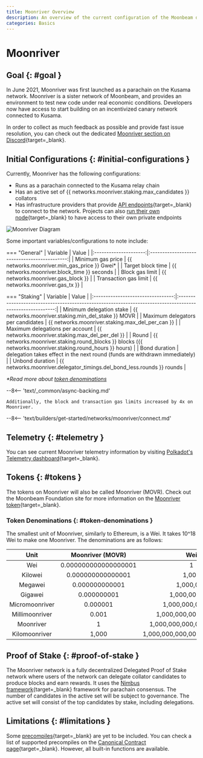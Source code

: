 ```yaml
---
title: Moonriver Overview
description: An overview of the current configuration of the Moonbeam deployment on Kusama, Moonriver, and information on how to start building on it using Solidity.
categories: Basics
---
```


# Moonriver

## Goal {: #goal }

In June 2021, Moonriver was first launched as a parachain on the Kusama network. Moonriver is a sister network of Moonbeam, and provides an environment to test new code under real economic conditions. Developers now have access to start building on an incentivized canary network connected to Kusama.

In order to collect as much feedback as possible and provide fast issue resolution, you can check out the dedicated [Moonriver section on Discord](https://discord.com/invite/5TaUvbRvgM){target=\_blank}.

## Initial Configurations {: #initial-configurations }

Currently, Moonriver has the following configurations:

- Runs as a parachain connected to the Kusama relay chain
- Has an active set of {{ networks.moonriver.staking.max_candidates }} collators
- Has infrastructure providers that provide [API endpoints](/builders/get-started/endpoints/){target=\_blank} to connect to the network. Projects can also [run their own node](/node-operators/networks/run-a-node/){target=\_blank} to have access to their own private endpoints

![Moonriver Diagram](/images/learn/platform/networks/moonriver-diagram.webp)

Some important variables/configurations to note include:

=== "General"
    |       Variable        |                    Value                     |
    |:---------------------:|:--------------------------------------------:|
    |   Minimum gas price   | {{ networks.moonriver.min_gas_price }} Gwei* |
    |   Target block time   | {{ networks.moonriver.block_time }} seconds  |
    |    Block gas limit    |      {{ networks.moonriver.gas_block }}      |
    | Transaction gas limit |       {{ networks.moonriver.gas_tx }}        |

=== "Staking"
    |             Variable              |                                                   Value                                                   |
    |:---------------------------------:|:---------------------------------------------------------------------------------------------------------:|
    |     Minimum delegation stake      |                            {{ networks.moonriver.staking.min_del_stake }} MOVR                            |
    | Maximum delegators per candidates |                             {{ networks.moonriver.staking.max_del_per_can }}                              |
    |  Maximum delegations per account  |                             {{ networks.moonriver.staking.max_del_per_del }}                              |
    |               Round               | {{ networks.moonriver.staking.round_blocks }} blocks ({{ networks.moonriver.staking.round_hours }} hours) |
    |           Bond duration           |                delegation takes effect in the next round (funds are withdrawn immediately)                |
    |          Unbond duration          |                  {{ networks.moonriver.delegator_timings.del_bond_less.rounds }} rounds                   |

_*Read more about [token denominations](#token-denominations)_

--8<-- 'text/_common/async-backing.md'

    Additionally, the block and transaction gas limits increased by 4x on Moonriver.

--8<-- 'text/builders/get-started/networks/moonriver/connect.md'

## Telemetry {: #telemetry }

You can see current Moonriver telemetry information by visiting [Polkadot's Telemetry dashboard](https://telemetry.polkadot.io/#list/0x401a1f9dca3da46f5c4091016c8a2f26dcea05865116b286f60f668207d1474b){target=\_blank}.

## Tokens {: #tokens }

The tokens on Moonriver will also be called Moonriver (MOVR). Check out the Moonbeam Foundation site for more information on the [Moonriver token](https://moonbeam.foundation/moonriver-token-tokenomics){target=\_blank}.

### Token Denominations {: #token-denominations }

The smallest unit of Moonriver, similarly to Ethereum, is a Wei. It takes 10^18 Wei to make one Moonriver. The denominations are as follows:

|      Unit      |   Moonriver (MOVR)   |              Wei              |
|:--------------:|:--------------------:|:-----------------------------:|
|      Wei       | 0.000000000000000001 |               1               |
|    Kilowei     |  0.000000000000001   |             1,000             |
|    Megawei     |    0.000000000001    |           1,000,000           |
|    Gigawei     |     0.000000001      |         1,000,000,000         |
| Micromoonriver |       0.000001       |       1,000,000,000,000       |
| Millimoonriver |        0.001         |     1,000,000,000,000,000     |
|   Moonriver    |          1           |   1,000,000,000,000,000,000   |
| Kilomoonriver  |        1,000         | 1,000,000,000,000,000,000,000 |

## Proof of Stake {: #proof-of-stake }

The Moonriver network is a fully decentralized Delegated Proof of Stake network where users of the network can delegate collator candidates to produce blocks and earn rewards. It uses the [Nimbus framework](/learn/features/consensus/){target=\_blank} framework for parachain consensus. The number of candidates in the active set will be subject to governance. The active set will consist of the top candidates by stake, including delegations.

## Limitations {: #limitations }

Some [precompiles](https://www.evm.codes/precompiled){target=\_blank} are yet to be included. You can check a list of supported precompiles on the [Canonical Contract page](/builders/ethereum/precompiles/){target=\_blank}. However, all built-in functions are available.
